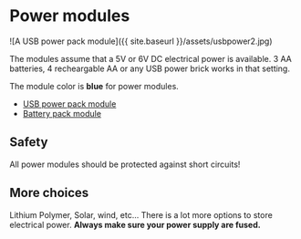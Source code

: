 # Power modules

![A USB power pack module]({{ site.baseurl }}/assets/usbpower2.jpg)

The modules assume that a 5V or 6V DC electrical power is available.
3 AA batteries, 4 recheargable AA or any USB power brick works in that setting.

The module color is **blue** for power modules.

* [USB power pack module]({{site.baseurl}}/modules/power/usb-power-pack)
* [Battery pack module]({{site.baseurl}}/modules/power/battery-pack)

## Safety

All power modules should be protected against short circuits!

## More choices

Lithium Polymer, Solar, wind, etc... There is a lot more options to store electrical power. **Always make sure your power supply are fused.**
